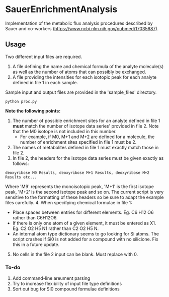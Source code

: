 # SauerEnrichmentAnalysis

Implementation of the metabolic flux analysis procedures described by Sauer and co-workers (https://www.ncbi.nlm.nih.gov/pubmed/17035687).

## Usage
Two different input files are required.

1. A file defining the name and chemical formula of the analyte molecule(s) as well as the number of atoms that can possibly be exchanged.
2. A file providing the intensities for each isotopic peak for each analyte defined in file 1 in each sample.

Sample input and output files are provided in the 'sample_files' directory.

```
python proc.py
```

**Note the following points:**
1. The number of possible enrichment sites for an analyte defined in file 1 **must** match the number of isotope data series' provided in file 2. Note that the M0 isotope is not included in this number.
   - For example, if M0, M+1 and M+2 are defined for a molecule, the number of enrichment sites specified in file 1 must be 2.
2. The names of metabolites defined in file 1 must exactly match those in file 2.
3. In file 2, the headers for the isotope data series must be given exactly as follows:
~~~
deoxyribose M0 Results, deoxyribose M+1 Results, deoxyribose M+2 Results etc...
~~~
   Where 'M9' represents the monoisotopic peak, 'M+1' is the first isotope peak, 'M+2' is the second isotope peak and so on. The current script is very sensitive to the formatting of these headers so be sure to adapt the example files carefully.
4. When specifying chemical formulae in file 1:
   - Place spaces between entries for different elements. Eg. C6 H12 O6 rather than C6H12O6.
   - If there is only one atom of a given element, it must be entered as X1. Eg. C2 O2 H5 N1 rather than C2 O2 H5 N.
   - An internal atom type dictionary seems to go looking for Si atoms. The script crashes if Si0 is not added for a compound with no silicione. Fix this in a future update.
5. No cells in the file 2 input can be blank. Must replace with 0.

### To-do
1. Add command-line areument parsing
2. Try to increase flexibility of input file type definitions
3. Sort out bug for Si0 compound formulae definitions
